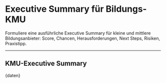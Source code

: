 <!-- summary_kmu.md -->
# Executive Summary für Bildungs-KMU

Formuliere eine ausführliche Executive Summary für kleine und mittlere Bildungsanbieter: Score, Chancen, Herausforderungen, Next Steps, Risiken, Praxistipp.

---

## KMU-Executive Summary

{daten}
